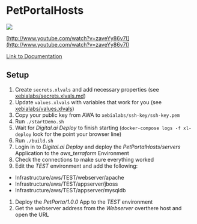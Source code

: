 # PetPortalHosts

[![](http://img.youtube.com/vi/zaveYy86v7I/0.jpg)](http://www.youtube.com/watch?v=zaveYy86v7I "How to: Deploy to AWS EC2 Using Digital.ai Deploy and Terraform")

[http://www.youtube.com/watch?v=zaveYy86v7I](http://www.youtube.com/watch?v=zaveYy86v7I)

[Link to Documentation](https://docs.xebialabs.com/v.10.0/daibyexample/how-to/deploy-using-terraform-aws-ec2/)

## Setup

1. Create `secrets.xlvals` and add necessary properties (see [xebialabs/secrets.xlvals.md](xebialabs/secrets.xlvals.md))
1. Update `values.xlvals` with variables that work for you (see [xebialabs/values.xlvals](xebialabs/values.xlvals.md))
1. Copy your public key from AWA to `xebialabs/ssh-key/ssh-key.pem`
1. Run `./startDemo.sh`
1. Wait for *Digital.ai Deploy* to finish starting (`docker-compose logs -f xl-deploy` look for the point your browser line)
1. Run `./build.sh`
1. Login in to *Digital.ai Deploy* and deploy the *PetPortalHosts/servers* Application to the *aws_terraform* Environment
1. Check the connections to make sure everything worked
1. Edit the *TEST* environment and add the following:
  * Infrastructure/aws/TEST/webserver/apache
  * Infrastructure/aws/TEST/appserver/jboss
  * Infrastructure/aws/TEST/appserver/mysqldb
1. Deploy the *PetPorta/1.0.0* App to the *TEST* environment
1. Get the webserver address from the *Webserver* overthere host and open the URL
